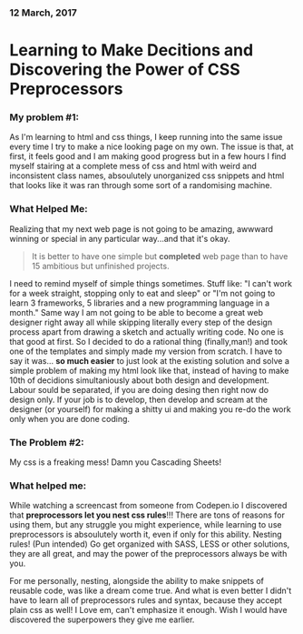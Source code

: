 ### 12 March, 2017
# Learning to Make Decitions and Discovering the Power of CSS Preprocessors

### My problem #1:
As I'm learning to html and css things, I keep running into the same issue every time I try to make a nice looking page on my own. The issue is that, at first, it feels good and I am making good progress but in a few hours I find myself stairing at a complete mess of css and html with weird and inconsistent class names, absoulutely unorganized css snippets and html that looks like it was ran through some sort of a randomising machine.

### What Helped Me:
Realizing that my next web page is not going to be amazing, awwward winning or special in any particular way...and that it's okay.

>  It is better to have one simple but **completed** web page than to have 15 ambitious but unfinished projects.

I need to remind myself of simple things sometimes. Stuff like: "I can't work for a week straight, stopping only to eat and sleep" or "I'm not going to learn 3 frameworks, 5 libraries and a new programming language in a month." Same way I am not going to be able to become a great web designer right away all while skipping literally every step of the design process apart from drawing a sketch and actually writing code. No one is that good at first. So I decided to do a rational thing (finally,man!) and took one of the templates and simply made my version from scratch. I have to say it was... **so much easier** to just look at the existing solution and solve a simple problem of making my html look like that, instead of having to make 10th of decidions simultaniously about both design and development. Labour sould be separated, if you are doing desing then right now do design only. If your job is to develop, then develop and scream at the designer (or yourself) for making a shitty ui and making you re-do the work only when you are done coding.


### The Problem #2:
My css is a freaking mess! Damn you Cascading Sheets!
### What helped me:
While watching a screencast from someone from Codepen.io I discovered that **preprocessors let you nest css rules**!!! There are tons of reasons for using them, but any struggle you might experience, while learning to use preprocessors is absoulutely worth it, even if only for this ability. Nesting rules! (Pun intended) Go get organized with SASS, LESS or other solutions, they are all great, and may the power of the preprocessors always be with you.

For me personally, nesting, alongside the ability to make snippets of reusable code, was like a dream come true. And what is even better I didn't have to learn all of preprocessors rules and syntax, because they accept plain css as well! I Love em, can't emphasize it enough. Wish I would have discovered the superpowers they give me earlier. 
